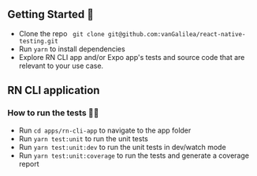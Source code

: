 ## Getting Started 🚀
- Clone the repo ` git clone git@github.com:vanGalilea/react-native-testing.git`
- Run `yarn` to install dependencies
- Explore RN CLI app and/or Expo app's tests and source code that are relevant to your use case.


## RN CLI application
### How to run the tests 🏃‍♀️
- Run `cd apps/rn-cli-app` to navigate to the app folder
- Run `yarn test:unit` to run the unit tests 
- Run `yarn test:unit:dev` to run the unit tests in dev/watch mode
- Run `yarn test:unit:coverage` to run the tests and generate a coverage report


